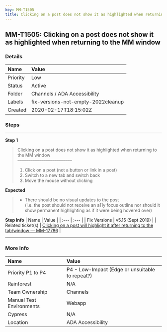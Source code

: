 ```yaml
---
key: MM-T1505
title: Clicking on a post does not show it as highlighted when returning to the MM window
---
```


## MM-T1505: Clicking on a post does not show it as highlighted when returning to the MM window

### Details

| Name     | Value                              |
| :------- | :--------------------------------- |
| Priority | Low                                |
| Status   | Active                             |
| Folder   | Channels / ADA Accessibility       |
| Labels   | fix-versions-not-empty-2022cleanup |
| Created  | 2020-02-17T18:15:02Z               |

### Steps

<hr/>

**Step 1**

> <article>Clicking on a post does not show it as highlighted when returning to the MM window<br>–––––––––––––––––––––––––<ol><li>Click on a post (not a button or link in a post)</li><li>Switch to a new tab and switch back</li><li>Move the mouse without clicking</li></ol></article>

**Expected**

> <article><ul><li>There should be no visual updates to the post<br>(i.e. the post should not receive an a11y focus outline nor should it show permanent highlighting as if it were being hovered over)</li></ul></article>

**Step Info**
| Name | Value |
| :--- | :--- |
| Fix Versions | v5.15 (Sept 2019) |
| Related ticket(s) | <a href="https://mattermost.atlassian.net/browse/MM-17786">Clicking on a post will highlight it after returning to the tab/window — MM-17786</a> |

<hr/>

### More Info

| Name                     | Value                                           |
| :----------------------- | :---------------------------------------------- |
| Priority P1 to P4        | P4 - Low-Impact (Edge or unsuitable to repeat?) |
| Rainforest               | N/A                                             |
| Team Ownership           | Channels                                        |
| Manual Test Environments | Webapp                                          |
| Cypress                  | N/A                                             |
| Location                 | ADA Accessibility                               |
